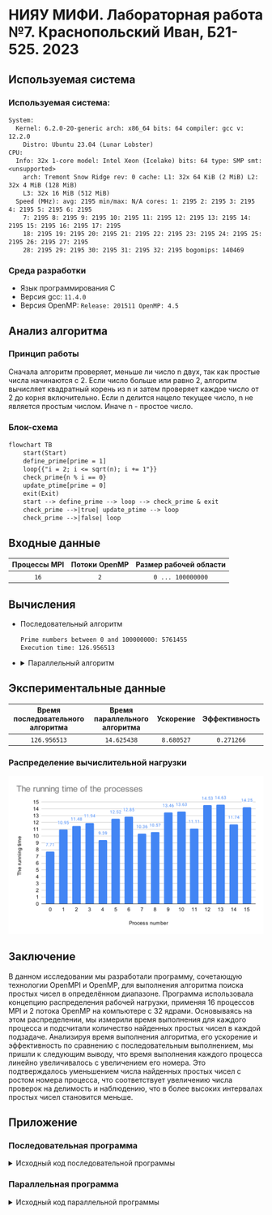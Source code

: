 # НИЯУ МИФИ. Лабораторная работа №7. Краснопольский Иван, Б21-525. 2023

## Используемая система

### Используемая система:

```text
System:
  Kernel: 6.2.0-20-generic arch: x86_64 bits: 64 compiler: gcc v: 12.2.0
    Distro: Ubuntu 23.04 (Lunar Lobster)
CPU:
  Info: 32x 1-core model: Intel Xeon (Icelake) bits: 64 type: SMP smt: <unsupported>
    arch: Tremont Snow Ridge rev: 0 cache: L1: 32x 64 KiB (2 MiB) L2: 32x 4 MiB (128 MiB)
    L3: 32x 16 MiB (512 MiB)
  Speed (MHz): avg: 2195 min/max: N/A cores: 1: 2195 2: 2195 3: 2195 4: 2195 5: 2195 6: 2195
    7: 2195 8: 2195 9: 2195 10: 2195 11: 2195 12: 2195 13: 2195 14: 2195 15: 2195 16: 2195 17: 2195
    18: 2195 19: 2195 20: 2195 21: 2195 22: 2195 23: 2195 24: 2195 25: 2195 26: 2195 27: 2195
    28: 2195 29: 2195 30: 2195 31: 2195 32: 2195 bogomips: 140469
```

### Среда разработки

- Язык программирования C
- Версия gcc: `11.4.0`
- Версия OpenMP: `Release: 201511 OpenMP: 4.5`

## Анализ алгоритма

### Принцип работы

Сначала алгоритм проверяет, меньше ли число n двух, так как простые числа начинаются с 2. Если число больше или равно
2, алгоритм вычисляет квадратный корень из n и затем проверяет каждое число от 2 до корня включительно. Если n делится
нацело текущее число, n не является простым числом. Иначе n - простое число.

### Блок-схема

```mermaid
flowchart TB
    start(Start)
    define_prime[prime = 1]
    loop{{"i = 2; i <= sqrt(n); i += 1"}}
    check_prime{n % i == 0}
    update_ptime[prime = 0]
    exit(Exit)
    start --> define_prime --> loop --> check_prime & exit
    check_prime -->|true| update_ptime --> loop
    check_prime -->|false| loop
```

## Входные данные

| Процессы MPI | Потоки OpenMP | Размер рабочей области |
|:------------:|:-------------:|:----------------------:|
|     `16`     |      `2`      |   `0 ... 100000000`    |

## Вычисления

- Последовательный алгоритм

  ```text
  Prime numbers between 0 and 100000000: 5761455
  Execution time: 126.956513
  ```

- <details>
  <summary>Параллельный алгоритм</summary>

  ```text
  Process	Time		Primes
  0	7.706141	428816
  1	10.951821	389887
  2	11.478315	377430
  3	11.940360	369794
  4	9.385363	364470
  5	12.521296	359953
  6	12.849270	356777
  7	10.357847	354007
  8	10.570144	351258
  9	13.462654	349095
  10	13.627450	347345
  11	11.106628	345472
  12	14.528119	343976
  13	14.625438	342183
  14	11.742153	341020
  15	14.247728	339972
  Total: 5761455
  ```
  </details>

## Экспериментальные данные

| Время последовательного алгоритма | Время параллельного алгоритма | Ускорение  | Эффективность |
|:---------------------------------:|:-----------------------------:|:----------:|:-------------:|
|           `126.956513`            |          `14.625438`          | `8.680527` |  `0.271266`   |

### Распределение вычислительной нагрузки

![image](assets/The%20running%20time%20of%20the%20processes.svg)

## Заключение

В данном исследовании мы разработали программу, сочетающую технологии OpenMPI и OpenMP, для выполнения алгоритма поиска
простых чисел в определённом диапазоне. Программа использовала концепцию распределения рабочей нагрузки, применяя 16
процессов MPI и 2 потока OpenMP на компьютере с 32 ядрами. Основываясь на этом распределении, мы измерили время
выполнения для каждого процесса и подсчитали количество найденных простых чисел в каждой подзадаче. Анализируя время
выполнения алгоритма, его ускорение и эффективность по сравнению с последовательным выполнением, мы пришли к следующим
выводу, что время выполнения каждого процесса линейно увеличивалось с увеличением его номера. Это подтверждалось
уменьшением числа найденных простых чисел с ростом номера процесса, что соответствует увеличению числа проверок на
делимость и наблюдению, что в более высоких интервалах простых чисел становится меньше.

## Приложение

### Последовательная программа

<details>
  <summary>Исходный код последовательной программы</summary>

```c++
#include <stdio.h>
#include <stdlib.h>
#include <math.h>
#include <omp.h>

int check_prime(int n) {
    if (n < 2) {
        return 0;
    }

    int bound = (int) sqrt(n);
    for (int i = 2; i <= bound; i++) {
        if (n % i == 0) return 0;
    }

    return 1;
}

int main(int argc, char **argv) {
    if (argc != 3) {
        fprintf(stderr, "Usage: %s <start> <end>\n", argv[0]);
        exit(EXIT_FAILURE);
    }

    int start = atoi(argv[1]);
    int end = atoi(argv[2]);

    int primes = 0;
    double start_time, end_time;

    start_time = omp_get_wtime();

    for (int n = start; n <= end; n++) {
        primes += check_prime(n);
    }

    end_time = omp_get_wtime();

    printf("Prime numbers between %d and %d: %d\n", start, end, primes);
    printf("Execution time: %f\n", end_time - start_time);

    return 0;
}
```

</details>

### Параллельная программа

<details>
  <summary>Исходный код параллельной программы</summary>

```c++
#include <stdio.h>
#include <stdlib.h>
#include <math.h>
#include <omp.h>
#include <mpi.h>

void check_prime(int n, int *primes) {
    int prime = 1, bound = (int) sqrt(n);

    if (n < 2) {
        prime = 0;
    }

#pragma omp parallel shared(prime, bound)
    {
#pragma omp for
        for (int i = 2; i <= bound; i++) {
            if (n % i == 0) prime = 0;
            if (prime == 0) i = bound + 1;
        }
    }

    if (prime) {
#pragma omp critical
        {
            *primes += 1;
        }
    }
}

int main(int argc, char **argv) {
    MPI_Init(&argc, &argv);

    int rank, size;
    MPI_Comm_size(MPI_COMM_WORLD, &size);
    MPI_Comm_rank(MPI_COMM_WORLD, &rank);

    if (argc != 3) {
        if (rank == 0) {
            fprintf(stderr, "Usage: %s <start> <end>\n", argv[0]);
        }
        MPI_Finalize();
        exit(EXIT_FAILURE);
    }

    int start = atoi(argv[1]);
    int end = atoi(argv[2]);

    int chunk = (end - start + 1) / size;
    int rem = (end - start + 1) % size;

    int local_start = start + rank * chunk;
    int local_end = local_start + chunk - 1;

    if (rank < rem) {
        local_start += rank;
        local_end += 1;
    } else {
        local_start += rem;
    }

    int result = 0;
    double start_time, end_time;

    int max_threads = omp_get_max_threads();
    int threads = (size > max_threads) ? max_threads / size : 2;
    omp_set_num_threads(threads);

    MPI_Barrier(MPI_COMM_WORLD);

    start_time = MPI_Wtime();

#pragma omp parallel for
    for (int n = local_start; n <= local_end; n++) {
        check_prime(n, &result);
    }

    end_time = MPI_Wtime();

    MPI_Barrier(MPI_COMM_WORLD);

    double benchmark = end_time - start_time;

    double *benchmarks;
    if (rank == 0) {
        benchmarks = (double *) malloc(size * sizeof(double));
    }

    MPI_Gather(&benchmark, 1, MPI_DOUBLE, benchmarks, 1, MPI_DOUBLE, 0, MPI_COMM_WORLD);

    int* results;
    if (rank == 0) {
        results = (int*)malloc(size * sizeof(int));
    }

    MPI_Gather(&result, 1, MPI_INT, results, 1, MPI_INT, 0, MPI_COMM_WORLD);

    if (rank == 0) {
        printf("Process\tTime\tPrimes\n");
        for (int i = 0; i < size; i++) {
            printf("%d\t%f\t%d\n", i, benchmarks[i], results[i]);
        }

        int total_result = 0;
        for (int i = 0; i < size; i++) {
            total_result += results[i];
        }

        printf("Total: %d\n", total_result);

        free(benchmarks);
        free(results);
    }

    MPI_Finalize();

    return 0;
}
```

</details>
